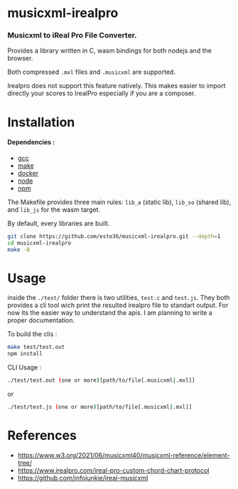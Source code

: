 # musicxml-irealpro
### Musicxml to iReal Pro File Converter.
Provides a library written in C, wasm bindings for both nodejs and the browser.

Both compressed `.mxl` files and `.musicxml` are supported.

Irealpro does not support this feature natively.
This makes easier to import directly your scores to IrealPro especially if you are a composer.

# Installation

#### Dependencies :
* [gcc](https://gcc.gnu.org/)
* [make](https://en.wikipedia.org/wiki/Make_(software))
* [docker](https://www.docker.com/)
* [node](https://nodejs.org/en)
* [npm](https://www.npmjs.com/)

The Makefile provides three main rules: `lib_a` (static lib), `lib_so` (shared lib), and `lib_js` for the wasm target.

By default, every libraries are built.
```bash
git clone https://github.com/este36/musicxml-irealpro.git --depth=1
cd musicxml-irealpro
make -B
```
# Usage

inside the `./test/` folder there is two utilities, `test.c` and `test.js`. They both provides a cli tool wich print the resulted irealpro file to standart output.
For now its the easier way to understand the apis. I am planning to write a proper documentation.

To build the clis :
```bash
make test/test.out
npm install
```
CLI Usage :
```bash
./test/test.out (one or more)[path/to/file[.musicxml|.mxl]] 
```
or 
```bash
./test/test.js (one or more)[path/to/file[.musicxml|.mxl]]
```
# References

* https://www.w3.org/2021/06/musicxml40/musicxml-reference/element-tree/
* https://www.irealpro.com/ireal-pro-custom-chord-chart-protocol
* https://github.com/infojunkie/ireal-musicxml
